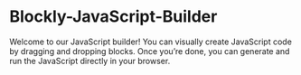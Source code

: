 # Blockly-JavaScript-Builder
Welcome to our JavaScript builder! You can visually create JavaScript code by dragging and dropping blocks. Once you’re done, you can generate and run the JavaScript directly in your browser.
